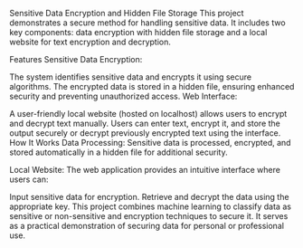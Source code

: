 Sensitive Data Encryption and Hidden File Storage
This project demonstrates a secure method for handling sensitive data. It includes two key components: data encryption with hidden file storage and a local website for text encryption and decryption.

Features
Sensitive Data Encryption:

The system identifies sensitive data and encrypts it using secure algorithms.
The encrypted data is stored in a hidden file, ensuring enhanced security and preventing unauthorized access.
Web Interface:

A user-friendly local website (hosted on localhost) allows users to encrypt and decrypt text manually.
Users can enter text, encrypt it, and store the output securely or decrypt previously encrypted text using the interface.
How It Works
Data Processing:
Sensitive data is processed, encrypted, and stored automatically in a hidden file for additional security.

Local Website:
The web application provides an intuitive interface where users can:

Input sensitive data for encryption.
Retrieve and decrypt the data using the appropriate key.
This project combines machine learning to classify data as sensitive or non-sensitive and encryption techniques to secure it. It serves as a practical demonstration of securing data for personal or professional use.






